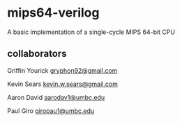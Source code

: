# mips64-verilog

A basic implementation of a single-cycle MIPS 64-bit CPU

## collaborators

Griffin Yourick	<gryphon92@gmail.com>

Kevin Sears 	<kevin.w.sears@gmail.com>

Aaron David	<aarodav1@umbc.edu>

Paul Giro 	<giropau1@umbc.edu>